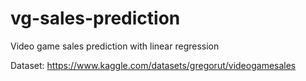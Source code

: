 # vg-sales-prediction
Video game sales prediction with linear regression

Dataset: https://www.kaggle.com/datasets/gregorut/videogamesales

